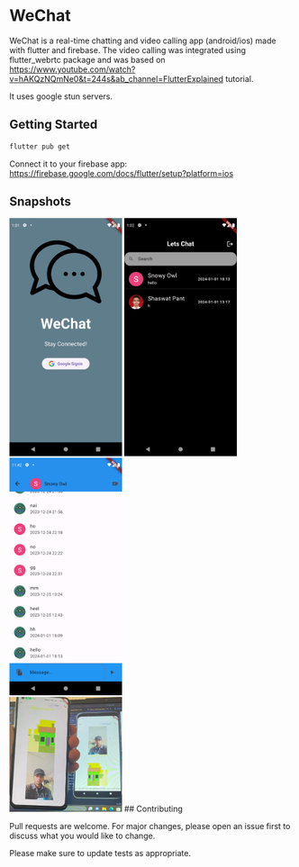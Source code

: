 # WeChat

WeChat is a real-time chatting and video calling app (android/ios) made with flutter and firebase. The video calling was integrated using flutter_webrtc package and was based on https://www.youtube.com/watch?v=hAKQzNQmNe0&t=244s&ab_channel=FlutterExplained tutorial.

It uses google stun servers.

## Getting Started

```bash
flutter pub get
```

Connect it to your firebase app: https://firebase.google.com/docs/flutter/setup?platform=ios

## Snapshots

<img src= './assets/photos/authpage.png' width = '200'>
<img src= './assets/photos/homepage.png' width = '200'>
<img src= './assets/photos/chatpage.png' width = '200'>
<div>
<img src= './assets/photos/videocall.jpg' width = '200'>
## Contributing

Pull requests are welcome. For major changes, please open an issue first to discuss what you would like to change.

Please make sure to update tests as appropriate.
